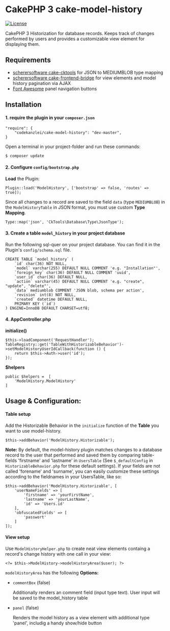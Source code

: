 # CakePHP 3 cake-model-history

[![License](https://img.shields.io/badge/license-MIT-brightgreen.svg?style=flat-square)](LICENSE.txt)

CakePHP 3 Historization for database records. Keeps track of changes performed by users and provides a customizable view element for displaying them.

## Requirements

- [scherersoftware cake-cktools](https://github.com/scherersoftware/cake-cktools) for JSON to MEDIUMBLOB type mapping
- [scherersoftware cake-frontend-bridge](https://github.com/scherersoftware/cake-frontend-bridge) for view elements and model history pagination via AJAX
- [Font Awesome](https://fortawesome.github.io/Font-Awesome/) panel navigation buttons

## Installation

#### 1. require the plugin in your `composer.json`
```
"require": {
	"codekanzlei/cake-model-history": "dev-master",
}
```

Open a terminal in your project-folder and run these commands:

	$ composer update

#### 2. Configure `config/bootstrap.php`

**Load** the Plugin:

```
Plugin::load('ModelHistory', ['bootstrap' => false, 'routes' => true]);
```

Since all changes to a record are saved to the field `data` (type `MEDIUMBLOB`) in the `ModelHistoryTable` in JSON format, you must use custom **Type Mapping**.

```
Type::map('json', 'CkTools\Database\Type\JsonType');
```


#### 3. Create a table `model_history` in your project database
Run the following sql-quer on your project database. You can find it in the Plugin's `config/schema.sql` file.

```
CREATE TABLE `model_history` (
	`id` char(36) NOT NULL,
	`model` varchar(255) DEFAULT NULL COMMENT 'e.g. "Installation"',
	`foreign_key` char(36) DEFAULT NULL COMMENT 'uuid',
	`user_id` char(36) DEFAULT NULL,
	`action` varchar(45) DEFAULT NULL COMMENT 'e.g. "create", "update", "delete"',
	`data` mediumblob COMMENT 'JSON blob, schema per action',
	`revision` int(8) NOT NULL,
	`created` datetime DEFAULT NULL,
	PRIMARY KEY (`id`)
) ENGINE=InnoDB DEFAULT CHARSET=utf8;
```

#### 4. AppController.php

**initialize()**

```
$this->loadComponent('RequestHandler');
TableRegistry::get('TableWithHistorizableBehavior')->setModelHistoryUserIdCallback(function () {
    return $this->Auth->user('id');
});
```
**$helpers**

```
public $helpers =  [
	'ModelHistory.ModelHistory'
]
```


## Usage & Configuration:

#### Table setup
Add the Historizable Behavior in the `initialize` function of the **Table** you want to use model-history.

```
$this->addBehavior('ModelHistory.Historizable');
```

**Note:** By default, the model-history plugin matches changes to a database record to the user that performed and saved them by comparing table-fields 'firstname' and 'lastname' in `UsersTable` (See `$_defaultConfig` in `HistorizableBehavior.php` for these default settings). If your fields are not called 'forename' and 'surname', you can easily customize these settings according to the fieldnames in your UsersTable, like so:

```
$this->addBehavior('ModelHistory.Historizable', [
    'userNameFields' => [
        'firstname' => 'yourFirstName',
        'lastname' => 'yourLastName',
        'id' => 'Users.id'
    ],
    'obfuscatedFields' => [
        'passwort'
    ]
]);
```

#### View setup
Use `ModelHistoryHelper.php` to create neat view elements containg a record's change history with one call in your view:

```
<?= $this->ModelHistory->modelHistoryArea($user); ?>
```

`modelHistoryArea` has the following **Options:**

- `commentBox` (false)

	Additionally renders an comment field (input type text). User input will be saved to the model_history table

- `panel` (false)

	Renders the model history as a view element with additional type 'panel', includig a handy show/hide button
